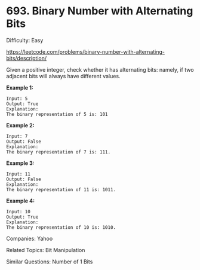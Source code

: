 # 693. Binary Number with Alternating Bits

Difficulty: Easy

https://leetcode.com/problems/binary-number-with-alternating-bits/description/

Given a positive integer, check whether it has alternating bits: namely, if two adjacent bits will always have different values.

**Example 1:**
```
Input: 5
Output: True
Explanation:
The binary representation of 5 is: 101
```
**Example 2:**
```
Input: 7
Output: False
Explanation:
The binary representation of 7 is: 111.
```
**Example 3:**
```
Input: 11
Output: False
Explanation:
The binary representation of 11 is: 1011.
```
**Example 4:**
```
Input: 10
Output: True
Explanation:
The binary representation of 10 is: 1010.
```

Companies: Yahoo

Related Topics: Bit Manipulation

Similar Questions: Number of 1 Bits
